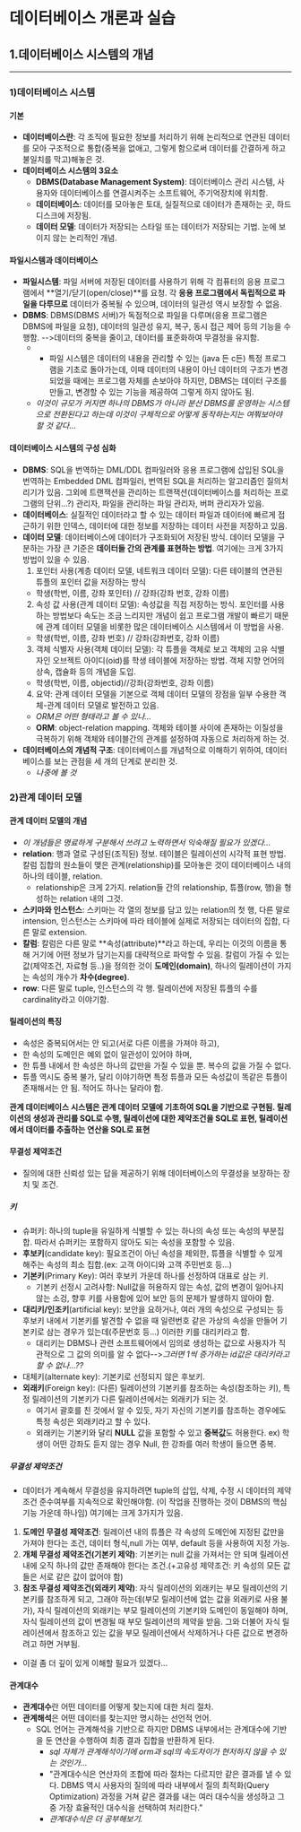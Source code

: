 # 데이터베이스 개론과 실습

## 1.데이터베이스 시스템의 개념
***
### 1)데이터베이스 시스템
#### 기본
- **데이터베이스란**: 각 조직에 필요한 정보를 처리하기 위해 논리적으로 연관된 데이터를 모아 구조적으로 통합(중복을 없애고, 그렇게 함으로써 데이터를 간결하게 하고 불일치를 막고)해놓은 것. 
- **데이터베이스 시스템의 3요소**
  - **DBMS(Database Management System)**:  데이터베이스 관리 시스템, 사용자와 데이터베이스를 연결시켜주는 소프트웨어, 주기억장치에 위치함. 
  - **데이터베이스**: 데이터를 모아놓은 토대, 실질적으로 데이터가 존재하는 곳, 하드디스크에 저장됨. 
  - **데이터 모델**: 데이터가 저장되는 스타일 또는 데이터가 저장되는 기법. 눈에 보이지 않는 논리적인 개념.

#### 파일시스템과 데이터베이스
- **파일시스템**: 파일 서버에 저장된 데이터를 사용하기 위해 각 컴퓨터의 응용 프로그램에서 **열기/닫기(open/close)**를 요청. 각 **응용 프로그램에서 독립적으로 파일을 다루므로** 데이터가 중복될 수 있으며, 데이터의 일관성 역시 보장할 수 없음.
- **DBMS**: DBMS(DBMS 서버)가 독점적으로 파일을 다루며(응용 프로그램은 DBMS에 파일을 요청), 데이터의 일관성 유지, 복구, 동시 접근 제어 등의 기능을 수행함. -->데이터의 중복을 줄이고, 데이터를 표준화하여 무결정을 유지함. 
  - + 파일 시스템은 데이터의 내용을 관리할 수 있는 (java 든 c든) 특정 프로그램을 기초로 돌아가는데, 이때 데이터의 내용이 아닌 데이터의 구조가 변경되었을 때에는 프로그램 자체를 손보아야 하지만, DBMS는 데이터 구조를 만들고, 변경할 수 있는 기능을 제공하여 그렇게 하지 않아도 됨.  
  - _이것이 규모가 커지면 하나의 DBMS가 아니라 분산 DBMS를 운영하는 시스템으로 전환된다고 하는데 이것이 구체적으로 어떻게 동작하는지는 여쭤보아야 할 것 같다..._

#### 데이터베이스 시스템의 구성 심화
- **DBMS**: SQL을 번역하는 DML/DDL 컴파일러와 응용 프로그램에 삽입된 SQL을 번역하는 Embedded DML 컴파일러, 번역된 SQL을 처리하는 알고리즘인 질의처리기가 있음. 그외에 트랜잭션을 관리하는 트랜잭션(데이터베이스를 처리하는 프로그램의 단위...?) 관리자, 파일을 관리하는 파일 관리자, 버퍼 관리자가 있음. 
- **데이터베이스**: 실질적인 데이터라고 할 수 있는 데이터 파일과 데이터에 빠르게 접근하기 위한 인덱스, 데이터에 대한 정보를 저장하는 데이터 사전을 저장하고 있음. 
- **데이터 모델**: 데이터베이스에 데이터가 구조화되어 저장된 방식. 데이터 모델을 구분하는 가장 큰 기준은 **데이터들 간의 관계를 표현하는 방법**. 여기에는 크게 3가지 방법이 있을 수 있음.
  1. 포인터 사용(계층 데이터 모델, 네트워크 데이터 모델): 다른 테이블의 연관된 튜플의 포인터 값을 저장하는 방식
    - 학생(학번, 이름, 강좌 포인터) // 강좌(강좌 번호, 강좌 이름)
  2. 속성 값 사용(관계 데이터 모델): 속성값을 직접 저장하는 방식. 포인터를 사용하는 방법보다 속도는 조금 느리지만 개념이 쉽고 프로그램 개발이 빠르기 때문에 관계 데이터 모델을 비롯한 많은 데이터베이스 시스템에서 이 방법을 사용.
    - 학생(학번, 이름, 강좌 번호) // 강좌(강좌번호, 강좌 이름)
  3. 객체 식별자 사용(객체 데이터 모델): 각 튜플을 객체로 보고 객체의 고유 식별자인 오브젝트 아이디(oid)를 학생 테이블에 저장하는 방법. 객체 지향 언어의 상속, 캡슐화 등의 개념을 도입.
    - 학생(학번, 이름, objectid)//강좌(강좌번호, 강좌 이름)
  4. 요약: 관계 데이터 모델을 기본으로 객체 데이터 모델의 장점을 일부 수용한 객체-관계 데이터 모델로 발전하고 있음. 
    - _ORM은 어떤 형태라고 볼 수 있나..._
    - **ORM**: object-relation mapping. 객체와 테이블 사이에 존재하는 이질성을 극복하기 위해 객체와 테이블간의 관계를 설정하여 자동으로 처리하게 하는 것. 
- **데이터베이스의 개념적 구조**: 데이터베이스를 개념적으로 이해하기 위하여, 데이터베이스를 보는 관점을 세 개의 단계로 분리한 것. 
  - _나중에 볼 것_

### 2)관계 데이터 모델
#### 관계 데이터 모델의 개념
- _이 개념들은 명료하게 구분해서 쓰려고 노력하면서 익숙해질 필요가 있겠다..._
- **relation**: 행과 열로 구성된(조직된) 정보. 테이블은 릴레이션의 시각적 표현 방법. 칼럼 집합의 원소들이 맺은 관계(relationship)를 모아놓은 것이 데이터베이스 내의 하나의 테이블, relation.
  - relationship은 크게 2가지. relation들 간의 relationship, 튜플(row, 행)을 형성하는 relation 내의 그것.
- **스키마와 인스턴스**: 스키마는 각 열의 정보를 담고 있는 relation의 첫 행, 다른 말로 intension, 인스턴스는 스키마에 따라 테이블에 실제로 저장되는 데이터의 집합, 다른 말로 extension.
- **칼럼**: 칼럼은 다른 말로 **속성(attribute)**라고 하는데, 우리는 이것의 이름을 통해 거기에 어떤 정보가 담기는지를 대략적으로 파악할 수 있음. 칼럼이 가질 수 있는 값(제약조건, 자료형 등..)을 정의한 것이 **도메인(domain)**, 하나의 릴레이션이 가지는 속성의 개수가 **차수(degree)**.
- **row**: 다른 말로 tuple, 인스턴스의 각 행. 릴레이션에 저장된 튜플의 수를 cardinality라고 이야기함. 

#### 릴레이션의 특징
- 속성은 중복되어서는 안 되고(서로 다른 이름을 가져야 하고), 
- 한 속성의 도메인은 예외 없이 일관성이 있어야 하며, 
- 한 튜플 내에서 한 속성은 하나의 값만을 가질 수 있을 뿐. 복수의 값을 가질 수 없다. 
- 튜플 역시도 중복 불가, 달리 이야기하면 특정 튜플과 모든 속성값이 똑같은 튜플이 존재해서는 안 됨. 적어도 하나는 달라야 함. 

**관계 데이터베이스 시스템은 관계 데이터 모델에 기초하여 SQL을 기반으로 구현됨. 릴레이션의 생성과 관리를 SQL로 수행, 릴레이션에 대한 제약조건을 SQL로 표현, 릴레이션에서 데이터를 추출하는 연산을 SQL로 표현**

#### 무결성 제약조건
- 질의에 대한 신뢰성 있는 답을 제공하기 위해 데이터베이스의 무결성을 보장하는 장치 및 조건. 
##### 키
- 슈퍼키: 하나의 tuple을 유일하게 식별할 수 있는 하나의 속성 또는 속성의 부분집합. 따라서 슈퍼키는 포함하지 않아도 되는 속성을 포함할 수 있음. 
- **후보키**(candidate key): 필요조건이 아닌 속성을 제외한, 튜플을 식별할 수 있게 해주는 속성의 최소 집합.(ex: 고객 아이디와 고객 주민번호 등...)
- **기본키**(Primary Key): 여러 후보키 가운데 하나를 선정하여 대표로 삼는 키. 
  - 기본키 선정시 고려사항: Null값을 허용하지 않는 속성, 값의 변경이 일어나지 않는 소겅, 향후 키를 사용함에 있어 보안 등의 문제가 발생하지 않아야 함. 
- **대리키/인조키**(artificial key): 보안을 요하거나, 여러 개의 속성으로 구성되는 등 후보키 내에서 기본키를 발견할 수 없을 때 일련번호 같은 가상의 속성을 만들어 기본키로 삼는 경우가 있는데(주문번호 등...) 이러한 키를 대리키라고 함.
  - 대리키는 DBMS나 관련 소프트웨어에서 임의로 생성하는 값으로 사용자가 직관적으로 그 값의 의미를 알 수 없다-->_그러면 1씩 증가하는 id값은 대리키라고 할 수 없나...??_
- 대체키(alternate key): 기본키로 선정되지 않은 후보키. 
- **외래키**(Foreign key): (다른) 릴레이션의 기본키를 참조하는 속성(참조하는 키), 특정 릴레이션의 기본키가 다른 릴레이션에서는 외래키가 되는 것.
  - 여기서 괄호를 친 것에서 알 수 있듯, 자기 자신의 기본키를 참조하는 경우에도 특정 속성은 외래키라고 할 수 있다. 
  - 외래키는 기본키와 달리 **NULL** 값을 포함할 수 있고 **중복값**도 허용한다. ex) 학생이 어떤 강좌도 듣지 않는 경우 Null, 한 강좌를 여러 학생이 들으면 중복.  

##### 무결성 제약조건
- 데이터가 계속해서 무결성을 유지하려면 tuple의 삽입, 삭제, 수정 시 데이터의 제약조건 준수여부를 지속적으로 확인해야함. (이 작업을 진행하는 것이 DBMS의 핵심기능 가운데 하나임) 여기에는 크게 3가지가 있음. 
1. **도메인 무결성 제약조건**: 릴레이션 내의 튜플은 각 속성의 도메인에 지정된 값만을 가져야 한다는 조건, 데이터 형식,null 가는 여부, default 등을 사용하여 지정 가능. 
2. **개체 무결성 제약조건(기본키 제약)**: 기본키는 null 값을 가져서는 안 되며 릴레이션 내에 오직 하나의 값만 존재해야 한다는 조건.(+고유성 제약조건: 키 속성의 모든 값들은 서로 같은 값이 없어야 함)
3. **참조 무결성 제약조건(외래키 제약)**: 자식 릴레이션의 외래키는 부모 릴레이션의 기본키를 참조하게 되고, 그래야 하는데(부모 릴레이션에 없는 값을 외래키로 사용 불가), 자식 릴레이션의 외래키는 부모 릴레이션의 기본키와 도메인이 동일해야 하며, 자식 릴레이션의 값이 변경될 때 부모 릴레이션의 제약을 받음. 그와 더불어 자식 릴레이션에서 참조하고 있는 값을 부모 릴레이션에서 삭제하거나 다른 값으로 변경하려고 하면 거부됨. 
  - 이걸 좀 더 깊이 있게 이해할 필요가 있겠다...

#### 관계대수
- **관계대수**란 어떤 데이터를 어떻게 찾는지에 대한 처리 절차. 
- **관계해석**은 어떤 데이터를 찾는지만 명시하는 선언적 언어.
  - SQL 언어는 관계해석을 기반으로 하지만 DBMS 내부에서는 관계대수에 기반을 둔 연산을 수행하여 최종 결과 집합을 반환하게 된다. 
    - _sql 자체가 관계해석이기에 orm과 sql의 속도차이가 현저하지 않을 수 있는 것인가..._
    - "관계대수식은 연산자의 조합에 따라 절차는 다르지만 같은 결과를 낼 수 있다. DBMS 역시 사용자의 질의에 따라 내부에서 질의 최적화(Query Optimization) 과정을 거쳐 같은 결과를 내는 여러 대수식을 생성하고 그 중 가장 효율적인 대수식을 선택하여 처리한다."
    - _관계대수식은 더 공부해보기._